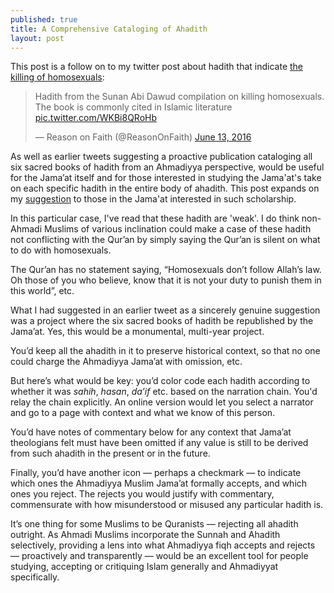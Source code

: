 ```yaml
---
published: true
title: A Comprehensive Cataloging of Ahadith
layout: post
---
```

This post is a follow on to my twitter post about hadith that indicate [the killing of homosexuals](https://twitter.com/ReasonOnFaith/status/742372708739100674):

<blockquote class="twitter-tweet" data-lang="en"><p lang="en" dir="ltr">Hadith from the Sunan Abi Dawud compilation on killing homosexuals. The book is commonly cited in Islamic literature <a href="https://t.co/WKBi8QRoHb">pic.twitter.com/WKBi8QRoHb</a></p>&mdash; Reason on Faith (@ReasonOnFaith) <a href="https://twitter.com/ReasonOnFaith/status/742372708739100674">June 13, 2016</a></blockquote>
<script async src="//platform.twitter.com/widgets.js" charset="utf-8"></script>

As well as earlier tweets suggesting a proactive publication cataloging all six sacred books of hadith from an Ahmadiyya perspective, would be useful for the Jama’at itself and for those interested in studying the Jama'at's take on each specific hadith in the entire body of ahadith. This post expands on my [suggestion](https://twitter.com/ReasonOnFaith/status/742371626537365504) to those in the Jama'at interested in such scholarship.

In this particular case, I've read that these hadith are 'weak'. I do think non-Ahmadi Muslims of various inclination could make a case of these hadith not conflicting with the Qur’an by simply saying the Qur’an is silent on what to do with homosexuals. 

The Qur’an has no statement saying, “Homosexuals don’t follow Allah’s law. Oh those of you who believe, know that it is not your duty to punish them in this world”, etc.

What I had suggested in an earlier tweet as a sincerely genuine suggestion was a project where the six sacred books of hadith be republished by the Jama’at. Yes, this would be a monumental, multi-year project.

You’d keep all the ahadith in it to preserve historical context, so that no one could charge the Ahmadiyya Jama’at with omission, etc. 

But here’s what would be key: you’d color code each hadith according to whether it was _sahih_, _hasan_, _da’if_ etc. based on the narration chain. You'd relay the chain explicitly. An online version would let you select a narrator and go to a page with context and what we know of this person. 

You’d have notes of  commentary below for any context that Jama’at theologians felt must have been omitted if any value is still to be derived from such ahadith in the present or in the future.

Finally, you’d have another icon — perhaps a checkmark — to indicate which ones the Ahmadiyya Muslim Jama’at formally accepts, and which ones you reject. The rejects you would justify with commentary, commensurate with how misunderstood or misused any particular hadith is.

It’s one thing for some Muslims to be Quranists — rejecting all ahadith outright. As Ahmadi Muslims incorporate the Sunnah and Ahadith selectively, providing a lens into what Ahmadiyya fiqh accepts and rejects — proactively and transparently — would be an excellent tool for people studying, accepting or critiquing Islam generally and Ahmadiyyat specifically.